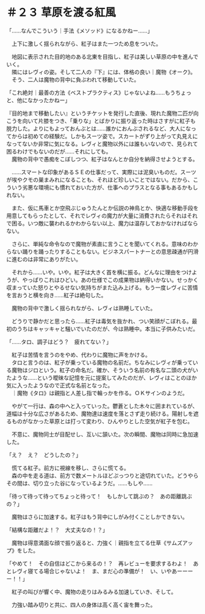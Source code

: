 # ＃２３ 草原を渡る紅風

「……なんでこういう｜手法《メソッド》になるかねー……」

　上下に激しく揺られながら、紅子はまた一つため息をついた。

　地図に表示された目的地のある北東を目指し、紅子は美しい草原の中を進んでいく。  
　隣にはレヴィの姿。そして二人の『下』には、体格の良い｜魔物《オーク》。  
　そう、二人は魔物の背中に負ぶわれて移動していた。

「これ絶対｜最善の方法《ベストプラクティス》じゃないよね……もうちょっと、他になかったかねー」

『目的地まで移動したい』というチケットを発行した直後、現れた魔物二匹が向こうを向いて片膝をつき、「乗りな」とばかりに振り返った時はさすがに紅子も脱力した。よりにもよっておんぶとは……誰かにおんぶされるなど、大人になってからは初めての経験だ。しかもスーツ姿で。スカートがずり上がって丸見えになってないか非常に気になる。レヴィと魔物以外には誰もいないので、見られて困るわけでもないのだが……それにしても。  
　魔物の背中で愚痴をこぼしつつ、紅子はなんとか自分を納得させようとする。

　……スマートな印象があるＳＥの仕事だって、実際には泥臭いものだ。スーツが埃やクモの巣まみれになることも、それほど珍しいことではない。だから、こういう劣悪な環境にも慣れておいた方が、仕事へのプラスとなる事もあるかもしれない。

　また、仮に馬車とか空飛ぶじゅうたんとか伝説の神鳥とか、快適な移動手段を用意してもらったとして、それでレヴィの魔力が大量に消費されたらそれはそれで困る。いつ敵に襲われるかわからない以上、魔力は温存しておかなければならない。

　さらに、単純な命令なので魔物が素直に言うことを聞いてくれる。意味のわからない踊りを踊ったりすることもない。ビジネスパートナーとの意思疎通が円滑に進むのは非常にありがたい。

　それから……いや。いや。紅子は大きく首を横に振る。どんなに理由をつけようが、やっぱりこれはひどい。あの仕様でこの成果物は納得いかない。せっかく収まっていた怒りとやるせない気持ちがまた込み上げる。もう一度レヴィに苦情を言おうと横を向き……紅子は絶句した。

　魔物の背中で激しく揺られながら、レヴィは熟睡していた。

　どうりで静かだと思ったら……紅子は毒気を抜かれ、つい笑顔がこぼれる。最初のうちはキャッキャと騒いでいたのだが、今は熟睡中。本当に子供みたいだ。

「……タロ、調子はどう？　疲れてない？」

　紅子は苦情を言うのをやめ、代わりに魔物に声をかける。  
　タロと言うのは、紅子が乗っている魔物の名前だ。ちなみにレヴィが乗っている魔物はジロという。紅子の命名だ。確か、そういう名前の有名な二頭の犬がいたような……という曖昧な記憶を元に提案してみたのだが、レヴィはことのほか気に入ったようなので正式な名前となった。  
　｜魔物《タロ》は親指と人差し指で輪っかを作る。ＯＫサインのようだ。

　やがて一行は、森の中へと入っていった。鬱蒼とした木々に囲まれているが、道幅は十分な広さがあるため、魔物達は速度を落とさず走り続ける。陽射しを遮るものがなかった草原とは打って変わり、ひんやりとした空気が紅子を包む。

　不意に、魔物同士が目配せし、互いに頷いた。次の瞬間、魔物は同時に急加速した。

「え？　え？　どうしたの？」

　慌てる紅子。前方に視線を移し、さらに慌てる。  
　森の中を走る道は、前方で数メートルほどぷっつりと途切れていた。どうやらその間は、切り立った谷になっているようだ。……もしや……

「待って待って待ってちょっと待って！　もしかして跳ぶの？　あの距離跳ぶの？」

　魔物はさらに加速する。紅子はもう背中にしがみ付くことしかできない。

「結構な距離だよ！？　大丈夫なの！？」

　魔物は得意満面な顔で振り返ると、力強く｜親指を立てる仕草《サムズアップ》をした。

「やめて！　その自信はどこから来るの！？　再レビューを要求するわよ！　あとレヴィ寝てる場合じゃないよ！　ま、まだ心の準備が！　い、いやあーーーー！！」

　紅子の叫びが響く中、魔物の走りはみるみる加速していき、そして。

　力強い踏み切りと共に、四人の身体は高く高く宙を舞った。
